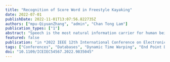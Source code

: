 ```yaml
---
title: "Recognition of Score Word in Freestyle Kayaking"
date: 2022-07-01
publishDate: 2022-11-01T13:07:56.822735Z
authors: ["mpu-QiyuanZhang", "admin", "Chan Tong Lam"]
publication_types: ["1"]
abstract: "Speech is the most natural information carrier for human beings, and it is likely to become the main way of human-computer interaction in the future. This paper presents an isolated score word recognition method using Mel-scale Frequency Cepstral Coefficients (MFCC) and Dynamic Time Warping (DTW). The processing stage of the speech signal is the basic stage of the speech recognition system, to analyze the speech signal and convert it into speech feature parameters. An endpoints detection method is proposed using the joint adjustment of short-term energy and zero-crossing rate. It can better detect the endpoints, and directly improve the accuracy of subsequent work. On this basis, the MFCC feature is then extracted from the preprocessed speech signal, and the DTW pattern matching is applied to the extracted features. In the experiments, speeches from multiple speakers were collected, each with a specific freestyle kayak action word. The results show that this method has better performance comparing with the existing methods."
featured: false
publication: "in *2022 IEEE 12th International Conference on Electronics Information and Emergency Communication (ICEIEC)*"
tags: ["Conferences", "Databases", "Dynamic Time Warping", "End Point Detection", "Feature extraction", "Freestyle Kayaking", "Human computer interaction", "Mel-scale Frequency Cepstral Coefficients", "Speech recognition", "Time-frequency analysis", "Training"]
doi: "10.1109/ICEIEC54567.2022.9835045"
---
```


